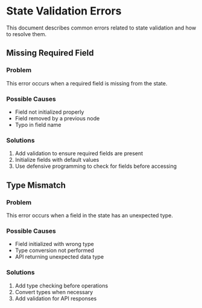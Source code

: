 # State Validation Errors

This document describes common errors related to state validation and how to resolve them.

## Missing Required Field

### Problem
This error occurs when a required field is missing from the state.

### Possible Causes
- Field not initialized properly
- Field removed by a previous node
- Typo in field name

### Solutions
1. Add validation to ensure required fields are present
2. Initialize fields with default values
3. Use defensive programming to check for fields before accessing

## Type Mismatch

### Problem
This error occurs when a field in the state has an unexpected type.

### Possible Causes
- Field initialized with wrong type
- Type conversion not performed
- API returning unexpected data type

### Solutions
1. Add type checking before operations
2. Convert types when necessary
3. Add validation for API responses
